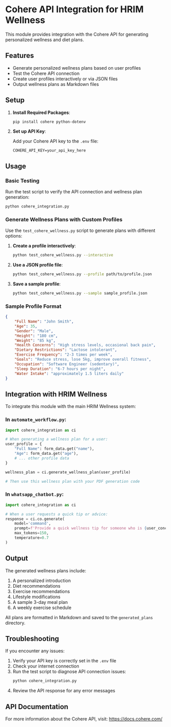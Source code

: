 # Cohere API Integration for HRIM Wellness

This module provides integration with the Cohere API for generating personalized wellness and diet plans.

## Features

- Generate personalized wellness plans based on user profiles
- Test the Cohere API connection
- Create user profiles interactively or via JSON files
- Output wellness plans as Markdown files

## Setup

1. **Install Required Packages**:

   ```bash
   pip install cohere python-dotenv
   ```

2. **Set up API Key**:

   Add your Cohere API key to the `.env` file:

   ```
   COHERE_API_KEY=your_api_key_here
   ```

## Usage

### Basic Testing

Run the test script to verify the API connection and wellness plan generation:

```bash
python cohere_integration.py
```

### Generate Wellness Plans with Custom Profiles

Use the `test_cohere_wellness.py` script to generate plans with different options:

1. **Create a profile interactively**:

   ```bash
   python test_cohere_wellness.py --interactive
   ```

2. **Use a JSON profile file**:

   ```bash
   python test_cohere_wellness.py --profile path/to/profile.json
   ```

3. **Save a sample profile**:

   ```bash
   python test_cohere_wellness.py --sample sample_profile.json
   ```

### Sample Profile Format

```json
{
    "Full Name": "John Smith",
    "Age": 35,
    "Gender": "Male",
    "Height": "180 cm",
    "Weight": "85 kg",
    "Health Concerns": "High stress levels, occasional back pain",
    "Dietary Restrictions": "Lactose intolerant",
    "Exercise Frequency": "2-3 times per week",
    "Goals": "Reduce stress, lose 5kg, improve overall fitness",
    "Occupation": "Software Engineer (sedentary)",
    "Sleep Duration": "6-7 hours per night",
    "Water Intake": "approximately 1.5 liters daily"
}
```

## Integration with HRIM Wellness

To integrate this module with the main HRIM Wellness system:

### In `automate_workflow.py`:

```python
import cohere_integration as ci

# When generating a wellness plan for a user:
user_profile = {
    "Full Name": form_data.get("name"),
    "Age": form_data.get("age"),
    # ... other profile data
}

wellness_plan = ci.generate_wellness_plan(user_profile)

# Then use this wellness plan with your PDF generation code
```

### In `whatsapp_chatbot.py`:

```python
import cohere_integration as ci

# When a user requests a quick tip or advice:
response = ci.co.generate(
    model='command',
    prompt=f'Provide a quick wellness tip for someone who is {user_concern}',
    max_tokens=150,
    temperature=0.7
)
```

## Output

The generated wellness plans include:

1. A personalized introduction
2. Diet recommendations
3. Exercise recommendations
4. Lifestyle modifications
5. A sample 3-day meal plan
6. A weekly exercise schedule

All plans are formatted in Markdown and saved to the `generated_plans` directory.

## Troubleshooting

If you encounter any issues:

1. Verify your API key is correctly set in the `.env` file
2. Check your internet connection
3. Run the test script to diagnose API connection issues:
   ```bash
   python cohere_integration.py
   ```
4. Review the API response for any error messages

## API Documentation

For more information about the Cohere API, visit:
https://docs.cohere.com/ 